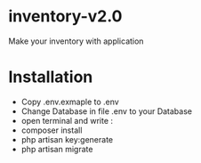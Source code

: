 # inventory-v2.0
Make your inventory with application

# Installation
- Copy .env.exmaple to .env
- Change Database in file .env to your Database
- open terminal and write :
- composer install
- php artisan key:generate
- php artisan migrate
